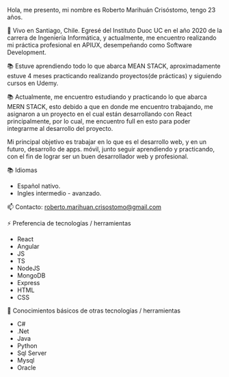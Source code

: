 Hola, me presento, mi nombre es Roberto Marihuán Crisóstomo, tengo 23 años.

🌱 Vivo en Santiago, Chile. Egresé del Instituto Duoc UC en el año 2020 de la carrera de Ingeniería Informática, y actualmente, me encuentro realizando mi práctica profesional en APIUX, desempeñando como Software Development.

📚 Estuve aprendiendo todo lo que abarca MEAN STACK, aproximadamente estuve 4 meses practicando realizando
proyectos(de prácticas) y siguiendo cursos en Udemy.

📚 Actualmente, me encuentro estudiando y practicando lo que abarca MERN STACK, esto debido a que en donde me encuentro trabajando, me asignaron a un proyecto en el cual están desarrollando con React principalmente, por lo cual, me encuentro full en esto para poder integrarme al desarrollo del proyecto.

Mi principal objetivo es trabajar en lo que es el desarrollo web, y en un futuro, desarrollo de apps. móvil, junto seguir aprendiendo y practicando, con el fin de lograr ser un buen desarrollador web y profesional.

📚 Idiomas
  * Español nativo.
  * Ingles intermedio - avanzado.
 
📫 Contacto: roberto.marihuan.crisostomo@gmail.com 

⚡ Preferencia de tecnologías / herramientas
  * React
  * Angular
  * JS
  * TS
  * NodeJS
  * MongoDB
  * Express
  * HTML
  * CSS
 
🌱 Conocimientos básicos de otras tecnologías / herramientas
  * C#
  * .Net
  * Java
  * Python
  * Sql Server
  * Mysql
  * Oracle



<!--
**robertomc20/robertomc20** is a ✨ _special_ ✨ repository because its `README.md` (this file) appears on your GitHub profile.

Here are some ideas to get you started:

- 🔭 I’m currently working on ...
- 🌱 I’m currently learning ...
- 👯 I’m looking to collaborate on ...
- 🤔 I’m looking for help with ...
- 💬 Ask me about ...
- 📫 How to reach me: ...
- 😄 Pronouns: ...
- ⚡ Fun fact: ...
-->
